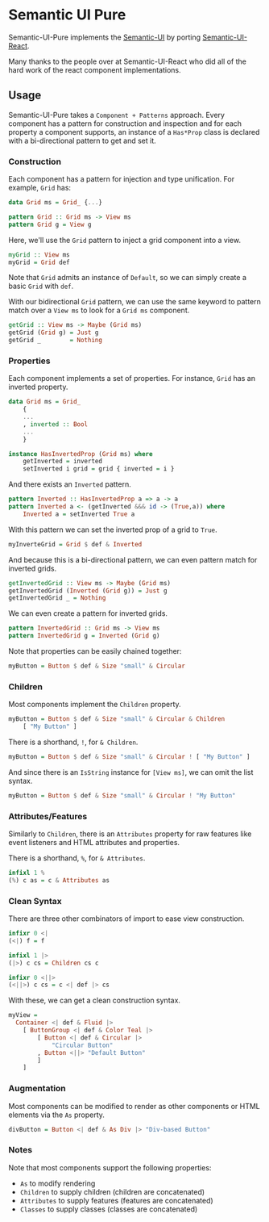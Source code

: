 # Semantic UI Pure

Semantic-UI-Pure implements the [Semantic-UI](https://semantic-ui.com/) by porting [Semantic-UI-React](https://react.semantic-ui.com/). 

Many thanks to the people over at Semantic-UI-React who did all of the hard work of the react component implementations.

## Usage

Semantic-UI-Pure takes a `Component + Patterns` approach. Every component has a pattern for construction and inspection and for each property a component supports, an instance of a `Has*Prop` class is declared with a bi-directional pattern to get and set it.

### Construction

Each component has a pattern for injection and type unification. For example, `Grid` has:

```haskell
data Grid ms = Grid_ {...}

pattern Grid :: Grid ms -> View ms
pattern Grid g = View g
```

Here, we'll use the `Grid` pattern to inject a grid component into a view. 

```haskell
myGrid :: View ms
myGrid = Grid def
```

Note that `Grid` admits an instance of `Default`, so we can simply create a basic `Grid` with `def`.

With our bidirectional `Grid` pattern, we can use the same keyword to pattern match over a `View ms` to look for a `Grid ms` component.

```haskell
getGrid :: View ms -> Maybe (Grid ms)
getGrid (Grid g) = Just g
getGrid _        = Nothing
```

### Properties

Each component implements a set of properties. For instance, `Grid` has an inverted property. 

```haskell
data Grid ms = Grid_
    { 
    ...
    , inverted :: Bool
    ...
    }

instance HasInvertedProp (Grid ms) where
    getInverted = inverted
    setInverted i grid = grid { inverted = i }
```

And there exists an `Inverted` pattern.

```haskell
pattern Inverted :: HasInvertedProp a => a -> a
pattern Inverted a <- (getInverted &&& id -> (True,a)) where
    Inverted a = setInverted True a
```

With this pattern we can set the inverted prop of a grid to `True`.

```haskell
myInverteGrid = Grid $ def & Inverted
```

And because this is a bi-directional pattern, we can even pattern match for inverted grids.

```haskell
getInvertedGrid :: View ms -> Maybe (Grid ms)
getInvertedGrid (Inverted (Grid g)) = Just g
getInvertedGrid _ = Nothing
```

We can even create a pattern for inverted grids.

```haskell
pattern InvertedGrid :: Grid ms -> View ms
pattern InvertedGrid g = Inverted (Grid g)
```

Note that properties can be easily chained together: 

```haskell
myButton = Button $ def & Size "small" & Circular
```

### Children

Most components implement the `Children` property.

```haskell
myButton = Button $ def & Size "small" & Circular & Children
    [ "My Button" ]
```

There is a shorthand, `!`, for `& Children`.

```haskell
myButton = Button $ def & Size "small" & Circular ! [ "My Button" ]
```

And since there is an `IsString` instance for `[View ms]`, we can omit the list syntax.

```haskell
myButton = Button $ def & Size "small" & Circular ! "My Button"
```

### Attributes/Features

Similarly to `Children`, there is an `Attributes` property for raw features like event listeners and HTML attributes and properties.

There is a shorthand, `%`, for `& Attributes`. 

```haskell
infixl 1 %
(%) c as = c & Attributes as
```

### Clean Syntax

There are three other combinators of import to ease view construction.

```haskell
infixr 0 <|
(<|) f = f

infixl 1 |>
(|>) c cs = Children cs c 

infixr 0 <||>
(<||>) c cs = c <| def |> cs
```

With these, we can get a clean construction syntax.

```haskell
myView =
  Container <| def & Fluid |>
    [ ButtonGroup <| def & Color Teal |>
        [ Button <| def & Circular |> 
            "Circular Button" 
        , Button <||> "Default Button"
        ]
    ]
```

### Augmentation

Most components can be modified to render as other components or HTML elements via the `As` property.

```haskell
divButton = Button <| def & As Div |> "Div-based Button"
```

### Notes

Note that most components support the following properties:

* `As` to modify rendering 
* `Children` to supply children (children are concatenated)
* `Attributes` to supply features (features are concatenated)
* `Classes` to supply classes (classes are concatenated)